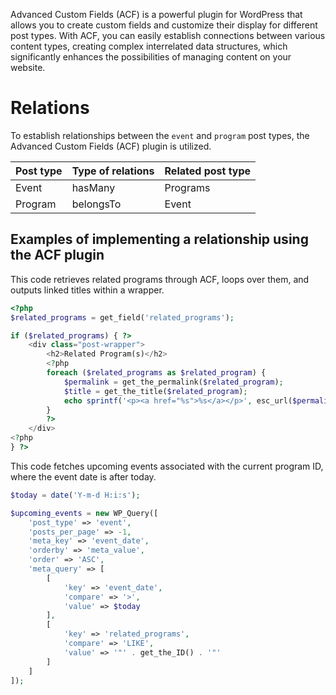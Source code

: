 Advanced Custom Fields (ACF) is a powerful plugin for WordPress that allows you to create custom fields and customize their display for different post types. With ACF, you can easily establish connections between various content types, creating complex interrelated data structures, which significantly enhances the possibilities of managing content on your website.

# Relations

To establish relationships between the `event` and `program` post types, the Advanced Custom Fields (ACF) plugin is utilized.

| Post type   | Type of relations | Related post type |
|-------------|-------------------|-------------------|
| Event       | hasMany           | Programs          |
| Program     | belongsTo         | Event             |

## Examples of implementing a relationship using the ACF plugin

This code retrieves related programs through ACF, loops over them, and outputs linked titles within a wrapper.

```php
<?php
$related_programs = get_field('related_programs');

if ($related_programs) { ?>
    <div class="post-wrapper">
        <h2>Related Program(s)</h2>
        <?php
        foreach ($related_programs as $related_program) {
            $permalink = get_the_permalink($related_program);
            $title = get_the_title($related_program);
            echo sprintf('<p><a href="%s">%s</a></p>', esc_url($permalink), esc_html($title));
        }
        ?>
    </div>
<?php
} ?>
```

This code fetches upcoming events associated with the current program ID, where the event date is after today.

```php
$today = date('Y-m-d H:i:s');

$upcoming_events = new WP_Query([
    'post_type' => 'event',
    'posts_per_page' => -1,
    'meta_key' => 'event_date',
    'orderby' => 'meta_value',
    'order' => 'ASC',
    'meta_query' => [
        [
            'key' => 'event_date',
            'compare' => '>',
            'value' => $today
        ],
        [
            'key' => 'related_programs',
            'compare' => 'LIKE',
            'value' => '"' . get_the_ID() . '"'
        ]
    ]
]);
```